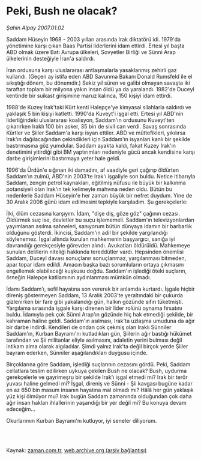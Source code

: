 # Peki, Bush ne olacak?

*Şahin Alpay 2007.01.02*

<td class="columnist-detail">
<p>Saddam Hüseyin 1968 - 2003 yılları arasında Irak diktatörü idi. 1979'da yönetimine karşı çıkan Baas Partisi liderlerini idam ettirdi. Ertesi yıl başta ABD olmak üzere Batı Avrupa ülkeleri, Sovyetler Birliği ve Sünni Arap ülkelerinin desteğiyle İran'a saldırdı.</p>
<p>
<div id="haberMetinDiv">
<p>İran ordusuna karşı uluslararası antlaşmalarla yasaklanmış zehirli gaz kullandı. (Geçen ay istifa eden ABD Savunma Bakanı Donald Rumsfeld ile el sıkıştığı dönem, bu dönemdir.) Sekiz yıl süren ve galibi olmayan savaşta iki taraftan toplam bir milyona yakın insan öldü ya da yaralandı. 1982'de Duceyl kentinde bir suikast girişimine maruz kalınca, 150 kişiyi idam ettirdi. 
<p>1988'de Kuzey Irak'taki Kürt kenti Halepçe'ye kimyasal silahlarla saldırdı ve yaklaşık 5 bin kişiyi katletti. 1990'da Kuveyt'i işgal etti. Ertesi yıl ABD'nin liderliğindeki uluslararası koalisyon, Saddam'ın ordusunu Kuveyt'ten çıkarırken Iraklı 100 bin asker, 35 bin de sivil can verdi. Savaş sonrasında Kürtler ve Şiiler Saddam'a karşı isyan ettiler. ABD ve müttefikleri, yıkılırsa Irak'ın dağılacağından çekindikleri için Saddam'ın isyanları kanlı bir şekilde bastırmasına göz yumdular. Saddam ayakta kaldı, fakat Kuzey Irak'ın denetimini yitirdiği gibi BM yaptırımları nedeniyle gücü ancak kendisine karşı darbe girişimlerini bastırmaya yeter hale geldi. 
<p>1996'da Ürdün'e sığınan iki damadını, af vaadiyle geri çağırıp öldürten Saddam'ın zulmü, ABD'nin 2003'te Irak'ı işgaliyle son buldu. Netice itibarıyla Saddam, zengin petrol kaynakları, eğitilmiş nüfusu ile büyük bir kalkınma potansiyeli olan Irak'ın tek kelimeyle mahvına neden oldu. Bütün bu nedenlerle Saddam Hüseyin'e her zaman büyük bir nefret duydum. Yine de 30 Aralık 2006 günü idam edilmesini tepkiyle karşıladım. Şu gerekçelerle: 
<p>İlki, ölüm cezasına karşıyım. İdam, "dişe diş, göze göz" çağının cezası. Öldürmek suç ise, devletler bu suçu işlememeli. Saddam'ın televizyonlardan yayımlanan asılma sahneleri, sanıyorum bütün dünyaya idamın bir barbarlık olduğunu gösterdi. İkincisi, Saddam'ın adil bir şekilde yargılandığı söylenemez. İşgal altında kurulan mahkemenin başyargıcı, sanığa iyi davrandığı gerekçesiyle görevden alındı. Avukatları öldürüldü. Mahkemeye sunulan delillerin niteliği hakkında tereddütler vardı. Hepsinden önemlisi Saddam, Duceyl davası sonuçlanır sonuçlanmaz, yargılanması bitmeden, apar topar idam edildi. Amacın başka bazı sorumluların ortaya çıkmasını engellemek olabileceği kuşkusu doğdu. Saddam'ın işlediği öteki suçların, örneğin Halepçe katliamının aydınlanması mümkün olmadı. 
<p>İdamı Saddam'ı, sefil hayatına son vererek bir anlamda kurtardı. İşgale hiçbir direniş göstermeyen Saddam, 13 Aralık 2003'te yeraltındaki bir çukurda gizlenirken bir fare gibi yakalandığı gün, halkın gözünde sıfırı tüketmişti. Yargılama sırasında işgale karşı direnen bir lider rolünü oynama fırsatını buldu. İdamıyla pek çok Sünni Arap'ın gözünde hiç hak etmediği şekilde, bir kahraman haline geldi. Saddam'ın asılması, Irak'ta uzlaşma umuduna da ağır bir darbe indirdi. Kendileri de ondan çok çekmiş olan Iraklı Sünniler Saddam'ın, Kurban Bayramı'nı kutladıkları gün, Şiilerin ağır bastığı hükümet tarafından ve Şii militanlar eliyle asılmasını, adaletin yerini bulması değil intikam alma olarak algıladılar. Şimdi yalnız Irak'ta değil birçok yerde Şiiler bayram ederken, Sünniler aşağılandıkları duygusu içinde. 
<p>Birçoklarına göre Saddam, işlediği suçlarının cezasını gördü. Peki, Saddam cellatlara teslim edilirken uykuya çekilen Bush ne olacak? Bush, uydurma gerekçelerle ve gayrimeşru bir şekilde Irak'ı işgal etmedi mi? Irak bir terör yuvası haline gelmedi mi? İşgal, direniş ve Sünni - Şii kavgası bugüne kadar en az 650 bin masum insanın hayatına mal olmadı mı? Hâlâ her gün yaklaşık yüz kişi ölmüyor mu? Irak bugün Saddam zamanında olduğundan çok daha ağır insan hakları ihlallerinin yaşandığı bir yer değil mi? Bu konuya devam edeceğim... 
<p>Okurlarımın Kurban Bayramı'nı kutluyor, iyi seneler diliyorum.</p></p></p></p></p></p></p></div>
</p>


<p><br>
		 </br></p></td>

Kaynak: [zaman.com.tr](http://zaman.com.tr/yazar.do?yazino=481580), [web.archive.org (arşiv bağlantısı)](http://web.archive.org/web/20120315090236/http://www.zaman.com.tr/yazar.do?yazino=481580)
